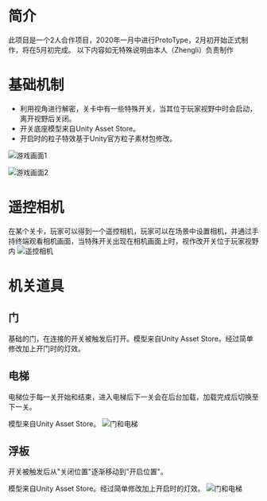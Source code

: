 # 简介
此项目是一个2人合作项目，2020年一月中进行ProtoType，2月初开始正式制作，将在5月初完成。
以下内容如无特殊说明由本人（Zhengli）负责制作

# 基础机制
+ 利用视角进行解密，关卡中有一些特殊开关，当其位于玩家视野中时会启动，离开视野后关闭。
+ 开关底座模型来自Unity Asset Store。
+ 开启时的粒子特效基于Unity官方粒子素材包修改。

![游戏画面1](https://github.com/NaughtyFishRei/CTIN532_Project/raw/master/Screenshots/newgame1.PNG)

![游戏画面2](https://github.com/NaughtyFishRei/CTIN532_Project/raw/master/Screenshots/newgame2.PNG)

# 遥控相机
在某个关卡，玩家可以得到一个遥控相机，玩家可以在场景中设置相机，并通过手持终端观看相机画面，当特殊开关出现在相机画面上时，视作改开关位于玩家视野内
![遥控相机](https://github.com/NaughtyFishRei/CTIN532_Project/raw/master/Screenshots/newremotecamera1.PNG)

# 机关道具
## 门
基础的门，在连接的开关被触发后打开。模型来自Unity Asset Store。经过简单修改加上开门时的灯效。
## 电梯
电梯位于每一关开始和结束，进入电梯后下一关会在后台加载，加载完成后切换至下一关。

模型来自Unity Asset Store。
![门和电梯](https://github.com/NaughtyFishRei/CTIN532_Project/raw/master/Screenshots/Door.PNG)
## 浮板
开关被触发后从"关闭位置"逐渐移动到"开启位置"。

模型来自Unity Asset Store。经过简单修改加上开启时的灯效。
![门和电梯](https://github.com/NaughtyFishRei/CTIN532_Project/raw/master/Screenshots/FloatingBoard.PNG)
